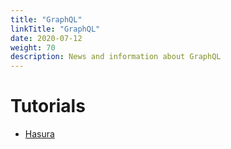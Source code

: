 ```yaml
---
title: "GraphQL"
linkTitle: "GraphQL"
date: 2020-07-12
weight: 70
description: News and information about GraphQL
---
```


# Tutorials
* [Hasura](https://hasura.io/learn/)
